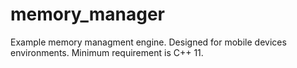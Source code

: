 # memory_manager
Example memory managment engine. Designed for mobile devices environments. Minimum requirement is C++ 11.
